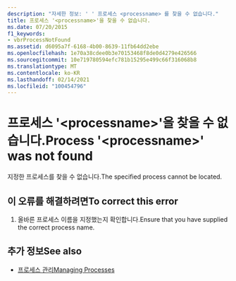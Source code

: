 ```yaml
---
description: "자세한 정보: ' ' 프로세스 <processname> 를 찾을 수 없습니다."
title: 프로세스 '<processname>'을 찾을 수 없습니다.
ms.date: 07/20/2015
f1_keywords:
- vbrProcessNotFound
ms.assetid: d6095a7f-6168-4b00-8639-11fb64dd2ebe
ms.openlocfilehash: 1e70a38cdee0b3e70153468f8de0d4279e426566
ms.sourcegitcommit: 10e719780594efc781b15295e499c66f316068b8
ms.translationtype: MT
ms.contentlocale: ko-KR
ms.lasthandoff: 02/14/2021
ms.locfileid: "100454796"
---
```

# <a name="process-processname-was-not-found"></a><span data-ttu-id="76779-103">프로세스 '\<processname>'을 찾을 수 없습니다.</span><span class="sxs-lookup"><span data-stu-id="76779-103">Process '\<processname>' was not found</span></span>

<span data-ttu-id="76779-104">지정한 프로세스를 찾을 수 없습니다.</span><span class="sxs-lookup"><span data-stu-id="76779-104">The specified process cannot be located.</span></span>  
  
## <a name="to-correct-this-error"></a><span data-ttu-id="76779-105">이 오류를 해결하려면</span><span class="sxs-lookup"><span data-stu-id="76779-105">To correct this error</span></span>  
  
1. <span data-ttu-id="76779-106">올바른 프로세스 이름을 지정했는지 확인합니다.</span><span class="sxs-lookup"><span data-stu-id="76779-106">Ensure that you have supplied the correct process name.</span></span>  
  
## <a name="see-also"></a><span data-ttu-id="76779-107">추가 정보</span><span class="sxs-lookup"><span data-stu-id="76779-107">See also</span></span>

- <span data-ttu-id="76779-108">[프로세스 관리](/previous-versions/visualstudio/visual-studio-2008/z63bbakd(v=vs.90))</span><span class="sxs-lookup"><span data-stu-id="76779-108">[Managing Processes](/previous-versions/visualstudio/visual-studio-2008/z63bbakd(v=vs.90))</span></span>
